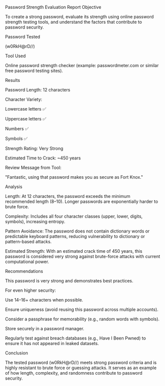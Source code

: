 Password Strength Evaluation Report
Objective

To create a strong password, evaluate its strength using online password strength testing tools, and understand the factors that contribute to password security.

Password Tested

(w0RkH@rD//)

Tool Used

Online password strength checker (example: passwordmeter.com or similar free password testing sites).

Results

Password Length: 12 characters

Character Variety:

Lowercase letters ✅

Uppercase letters ✅

Numbers ✅

Symbols ✅

Strength Rating: Very Strong

Estimated Time to Crack: ~450 years

Review Message from Tool:

"Fantastic, using that password makes you as secure as Fort Knox."

Analysis

Length:
At 12 characters, the password exceeds the minimum recommended length (8–10). Longer passwords are exponentially harder to brute force.

Complexity:
Includes all four character classes (upper, lower, digits, symbols), increasing entropy.

Pattern Avoidance:
The password does not contain dictionary words or predictable keyboard patterns, reducing vulnerability to dictionary or pattern-based attacks.

Estimated Strength:
With an estimated crack time of 450 years, this password is considered very strong against brute-force attacks with current computational power.

Recommendations

This password is very strong and demonstrates best practices.

For even higher security:

Use 14–16+ characters when possible.

Ensure uniqueness (avoid reusing this password across multiple accounts).

Consider a passphrase for memorability (e.g., random words with symbols).

Store securely in a password manager.

Regularly test against breach databases (e.g., Have I Been Pwned) to ensure it has not appeared in leaked datasets.

Conclusion

The tested password (w0RkH@rD//) meets strong password criteria and is highly resistant to brute force or guessing attacks. It serves as an example of how length, complexity, and randomness contribute to password security.
